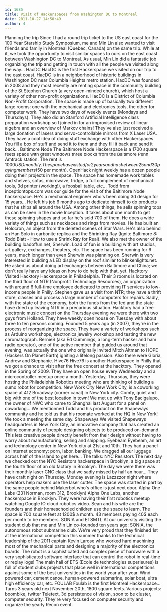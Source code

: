 ```yaml
---
id: 1685
title: Visit of Hackerspaces from Washington DC to Montreal
date: 2011-10-27 14:50:49
author: 4
---
```


Planning the trip
Since I had a round trip ticket to the US east coast for the 100 Year Starship Study Symposium, me and Min Lin also wanted to visit friends and family in Montreal (Quebec, Canada) on the same trip. While at it, we took the opportunity to visit similar spaces to ours on the east coast between Washington DC to Montreal. As usual, Min Lin did a fantastic job organizing the trip and getting in touch with all the people we visited along the way...
HacDC
HacDC is the first Hackerspace we visited on our trip to the east coast. HacDC is in a neighborhood of historic buildings in Washington DC near Columbia Heights metro station. HacDC was founded in 2008 and they most recently are renting space in the community building of the St Stephen Church (a very open-minded church), which host a variety of other non-profit organizations. HacDC is a District of Columbia Non-Profit Corporation. The space is made up of basically two different large rooms: one with the mechanical and electronics tools, the other for computer work. They have two days of weekly events (Mondays and Thursdays). They also did an Stanford Artificial Intelligence class preparation workshop so I joined in for an improvised review of linear algebra and an overview of Markov chains! They've also just received a large donation of lasers and servo-controllable mirrors from X Laser USA. They have a cool idea of doing stuff exchange with other Hackerspaces. You fill a box of stuff and send it to them and they fill it back and send it back...
Baltimore Node
The Baltimore Node Hackerspace is a 1700 square feets space with great windows three blocks from the Baltimore Penn Amtrack station. The rent is 1000$USD monthly. The space has existed for 2 years and has between 25 and 30 paying members (50$ per month). OpenHack night weekly has a dozen people doing their projects in the space. The space has homemade work tables and shelves, sofas, microwave, fridge, a full complement of mechanical tools, 3d printer (working!), a foosball table, etc...
Todd from inceptiontops.com was our guide for the visit of the Baltimore Node hackerspace. He's a mechanical engineer who's been doing 3d design for 15 years... He left his job 6 months ago to dedicate himself to do products that he ships all around the USA. Among other things, he sells spinning tops as can be seen in the movie Inception. It takes about one month to get these spinning shapes and so far he's sold 700 of them. He does a wide variety of things such as necklaces and rings from movies. He has built an Holocron, an object from the deleted scenes of Star Wars. He's also behind an Han Solo in carbonite replica and the Shrinking Ray (Ignite Baltimore 8: Todd Blatt - How to use a Shrink Ray for Real).
We also met the owner of the building loadoffun.net, Sherwin. Load of fun is a building with art studios, art gallery, exchanges, theaters, etc. The space has been running for 6 years, much longer than even Sherwin was planning on. Sherwin is very interested in building a LED display on the roof similar to blinkenlights.net. He asked us about doing art exchanges between Baltimore and China; we don't really have any ideas on how to do help with that, yet.
Hacktory
Visited Hacktory Hackerspace in Philadelphia. Their 3 rooms is located on the third floor of NTR (Nonprofit Technology Resources), an organization with around 6 full-time employee dedicated to providing IT services to low-income people in Philly. Stephen gave us a visit from NTR; they have a thrift store, classes and process a large number of computers for repairs. Sadly, with the state of the economy, both the funds from the fed and the state have dried up leaving NTR in a precarious situation.
Hacktory had a free electronic music concert on the Thursday evening we were there with two guys from Holland. They have weekly open house on Tuesday with about three to ten persons coming. Founded 5 years ago (in 2007), they're in the process of reorganizing the space. They have a variety of workshops such as Arduino workshops, electronics jewelry workshop and testing the new chromatograph. BernieS (aka Ed Cummings, a long-term hacker and ham radio operator), one of the active member that guided us around that evening, was actually the one who originally invited Mitch Altman to HOPE (Hackers On Planet Earth) igniting a lifelong passion. Also there were Gloria, Andrew and Stephanie.
Hive76
Hive76 is another Hackerspace in Philly that we got a chance to visit after the free concert at the hacktory. They opened in the Spring of 2009. They have an open house every Wednesday and a microcontroller meetup once a month. Yesterday, Thursday, they were hosting the Philadelphia Robotics meeting who are thinking of building a sumo robot for competition.
New Work City
New Work City, is a coworking space at 412 Broadway (corner canal) in New York city. Comfy, quiet and big with one of the best location in town! We met up with Tony Bacigalupo, the owner of NWC who came to Shanghai last August for a panel on coworking... We mentionned Todd and his product on the Shapeways community and he told us that his roomate worked at the HQ in New York! We took a meeting the same day.
Shapeways
We visited Shapeways headquarters in New York City, an innovative company that has created an online community of people designing objects to be produced on-demand. This lets creative people directly benefit from their design without having to worry about manufacturing, selling and shipping.
Eyebeam
Eyebeam, an art and technology center in New York city at 21st and 10th. They had a panel on Internet economy: porn, labor, banking. We dragged all our luggage across half of the island to get here... The talks:
NYC Resistors
The next day we checked out the NYC Resistors hackerspace in Brooklyn, a big space at the fourth floor of an old factory in Brooklyn. The day we were there was their monthly laser CNC class that we sadly missed by half an hour... They have craft night on Thursday. Monday evening is Lazzzzor night where operators help makers use the laser cutter. The space was started in part by the same people behind Makerbot who's office is just next door.
Alpha One Labs (231 Norman, room 312, Brooklyn)
Alpha One Labs, another hackerspace in Brooklyn. They were having their first robotics meetup watching Google IO cloud robotics video. Sean and his wife are the founders and their homeschooled children use the space to learn. The space is 700 square feet at 1200$ a month. 43 members paying 40$ each per month to be members.
SONIA and ETSMTL
At our university visiting the student club that me and Min Lin co-founded ten years ago: SONIA, the autonomous robot submarine club. We're very proud that they finished 1st at the international competition this summer thanks to the technical leadership of the 2011 captain Kevin Larose who worked hard machining most of the mechanical parts and designing a majority of the electronics boards. The robot is a sophisticated and complex piece of hardware with a very sophisticated software interface that can control the robot in real-time or replay logs!
The main hall of ETS (Ecole de technologies superieures) is full of student clubs projects that place well in international competitions against some of the best universities in the world year after year. Wind powered car, cement canoe, human-powered submarine, solar boat, ultra high efficiency car, etc.
FOULAB
Foulab is the first Montreal Hackerspace... Turns 3 years old next November 20th, 1800 square feets. Various projects: boombike, twitter Teletext, 3d persistence of vision, soon to be cluster, computer security. They're very focused on computer security and organize the yearly Recon event.